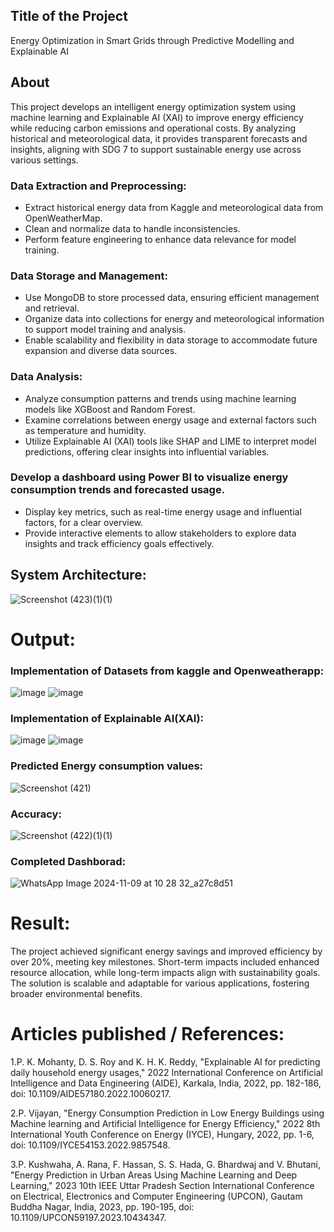 ## Title of the Project
Energy Optimization in Smart Grids through Predictive Modelling and Explainable AI

## About
This project develops an intelligent energy optimization system using machine learning and Explainable AI (XAI) to improve energy efficiency while reducing carbon emissions and operational costs. By analyzing historical and meteorological data, it provides transparent forecasts and insights, aligning with SDG 7 to support sustainable energy use across various settings.

### Data Extraction and Preprocessing:
- Extract historical energy data from Kaggle and meteorological data from OpenWeatherMap.
- Clean and normalize data to handle inconsistencies.
- Perform feature engineering to enhance data relevance for model training.

### Data Storage and Management:
- Use MongoDB to store processed data, ensuring efficient management and retrieval.
- Organize data into collections for energy and meteorological information to support model training and analysis.
- Enable scalability and flexibility in data storage to accommodate future expansion and diverse data sources.

### Data Analysis:
- Analyze consumption patterns and trends using machine learning models like XGBoost and Random Forest.
- Examine correlations between energy usage and external factors such as temperature and humidity.
- Utilize Explainable AI (XAI) tools like SHAP and LIME to interpret model predictions, offering clear insights into influential variables.

### Develop a dashboard using Power BI to visualize energy consumption trends and forecasted usage.
- Display key metrics, such as real-time energy usage and influential factors, for a clear overview.
- Provide interactive elements to allow stakeholders to explore data insights and track efficiency goals effectively.

## System Architecture:
![Screenshot (423)(1)(1)](https://github.com/user-attachments/assets/fd453f19-ef26-4fd9-a1f9-754286d5437d)

# Output:
### Implementation of Datasets from kaggle and Openweatherapp:
![image](https://github.com/user-attachments/assets/29ffc3e5-c75a-4957-9c80-7abf631d0484)
![image](https://github.com/user-attachments/assets/e20a852a-63ee-4611-9045-f6d91f366029)

### Implementation of Explainable AI(XAI):
![image](https://github.com/user-attachments/assets/cebfd354-a927-4a50-b836-3dfd327804a5)
![image](https://github.com/user-attachments/assets/d5ae99ec-62ca-49d5-b762-7d153ae3c4f7)

### Predicted Energy consumption values:
![Screenshot (421)](https://github.com/user-attachments/assets/c9c183d9-adf3-42ca-ab0d-26088245818c)

### Accuracy:
![Screenshot (422)(1)(1)](https://github.com/user-attachments/assets/0f09d052-1fe7-4ea8-ba9c-29eb9f7e3899)

### Completed Dashborad:

![WhatsApp Image 2024-11-09 at 10 28 32_a27c8d51](https://github.com/user-attachments/assets/50686162-6ea0-414d-b62f-a429590a58cc)

# Result:
The project achieved significant energy savings and improved efficiency by over 20%, meeting key milestones. Short-term impacts included enhanced resource allocation, while long-term impacts align with sustainability goals. The solution is scalable and adaptable for various applications, fostering broader environmental benefits.

# Articles published / References:
1.P. K. Mohanty, D. S. Roy and K. H. K. Reddy, "Explainable AI for predicting daily household energy usages," 2022 International Conference on Artificial Intelligence and Data Engineering (AIDE), Karkala, India, 2022, pp. 182-186, doi: 10.1109/AIDE57180.2022.10060217.

2.P. Vijayan, "Energy Consumption Prediction in Low Energy Buildings using Machine learning and Artificial Intelligence for Energy Efficiency," 2022 8th International Youth Conference on Energy (IYCE), Hungary, 2022, pp. 1-6, doi: 10.1109/IYCE54153.2022.9857548.

3.P. Kushwaha, A. Rana, F. Hassan, S. S. Hada, G. Bhardwaj and V. Bhutani, "Energy Prediction in Urban Areas Using Machine Learning and Deep Learning," 2023 10th IEEE Uttar Pradesh Section International Conference on Electrical, Electronics and Computer Engineering (UPCON), Gautam Buddha Nagar, India, 2023, pp. 190-195, doi: 10.1109/UPCON59197.2023.10434347.




